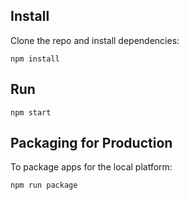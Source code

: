 

## Install

Clone the repo and install dependencies:

```
npm install
```

## Run

```
npm start
```

## Packaging for Production

To package apps for the local platform:

```bash
npm run package
```
